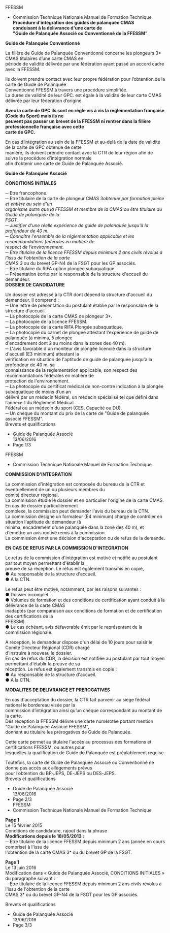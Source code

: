 FFESSM  
  - Commission Technique Nationale  Manuel de Formation Technique  
**Procédure d'intégration des guides de palanquée CMAS**  
  **conduisant à la délivrance d'une carte de**  
**"Guide de Palanquée Associé ou Conventionné de la FFESSM"**  
    


  **Guide de Palanquée Conventionné**  

La filière de Guide de Palanquée Conventionné concerne les plongeurs 3* CMAS titulaires d’une carte CMAS en  
période de validité délivrée par une fédération ayant passé un accord cadre avec la FFESSM.  

Ils  doivent  prendre  contact  avec  leur  propre  fédération  pour  l’obtention  de  la  carte  de  Guide  de  Palanquée  
Conventionné FFESSM à travers une procédure simplifiée.  
La durée de validité de leur GPC. est égale à la validité de leur carte CMAS délivrée par leur fédération d’origine.  

**Avec  la  carte  de  GPC  ils  sont  en  règle  vis  à  vis  la  réglementation  française  (Code  du  Sport)  mais  ils  ne**  
**peuvent pas passer un brevet de la FFESSM ni rentrer dans la filière professionnelle française avec cette**  
**carte de GPC.**  

En cas d’intégration au sein de la FFESSM et au-delà de la date de validité de la carte de GPC obtenue de cette  
manière, ils doivent prendre contact avec la CTR de leur région afin de suivre la procédure d’intégration normale  
afin d’obtenir une carte de Guide de Palanquée Associé.  


  **Guide de Palanquée Associé**  

**CONDITIONS INITIALES**  

─  Etre francophone.  
─  Etre  titulaire  de  la  carte  de  plongeur  CMAS  3*obtenue  par  formation  pleine  et  entière  au  sein  d'un  
organisme  autre  que  la  FFESSM  et  membre  de  la  CMAS  ou  être  titulaire  du  Guide  de  palanquée  de  la  
FSGT.  
─  Justifier d'une réelle expérience de guide de palanquée jusqu'à la profondeur de 40 m.  
─  Connaître  l'ensemble  de  la  réglementation  applicable  et  les  recommandations  fédérales  en  matière  de  
respect de l'environnement.  
─  Etre titulaire de la licence FFESSM depuis minimum 2 ans civils révolus à l'issu de l'obtention de la carte  
CMAS 3* ou du brevet GP-N4 de la FSGT pour les GP associés.  
─  Etre titulaire du RIFA option plongée subaquatique.  
─  Présentation écrite par le responsable de la structure d'accueil du demandeur.  
**DOSSIER DE CANDIDATURE**  

Un dossier est adressé à la CTR dont dépend la structure d'accueil du demandeur. Il comprend :  
─  Une lettre de présentation du postulant établie par le responsable de la structure d'accueil.  
─  La photocopie de la carte CMAS de plongeur 3*.  
─  La photocopie de la licence FFESSM.  
─  La photocopie de la carte RIFA Plongée subaquatique.  
─  La  photocopie du carnet de plongée attestant  l'expérience  de guide de  palanquée (à minima, 5  plongée  
d'encadrement dont 2 au moins dans la zones des 40 m).  
─  L'avis  favorable  d'un  moniteur  de  plongée  licencié  dans  la  structure  d'accueil  (E3  minimum)  attestant  la  
vérification  en  situation  de  l'aptitude  de  guide  de  palanquée  jusqu'à  la  profondeur  de  40  m,  sa  
connaissance de la réglementation applicable, son respect des recommandations fédérales en matière de  
protection de l'environnement.  
─  La photocopie du certificat médical de non-contre indication à la plongée subaquatique de moins d’un an  
délivré par un médecin fédéral, un médecin spécialisé tel que défini dans l’annexe 1 du Règlement Médical  
Fédéral ou un médecin du sport (CES, Capacité ou DU).  
─  Un chèque du montant du prix de la carte de "Guide de palanquée associé FFESSM".  
Brevets et qualifications  
  - Guide de Palanquée Associé  
  13/06/2016  
  - Page 1/3  


FFESSM  
  - Commission Technique Nationale  Manuel de Formation Technique  

**COMMISSION D'INTEGRATION**  

La commission d'intégration est composée du bureau de la CTR et éventuellement de un ou plusieurs membres du  
comité directeur régional.  
La  commission  étudie  le  dossier  et  en  particulier  l'origine  de  la  carte  CMAS.  En  cas  de  dossier  particulièrement  
complexe, la commission peut demander l'avis du bureau de la CTN.  
La commission désigne  un formateur (E4 minimum) chargé  de contrôler  en situation l'aptitude  du  demandeur (à  
minima, encadrement d'une palanquée dans la zone des 40 m), et d'émettre un avis motivé remis à la commission.  
La commission émet une décision d'acceptation ou de refus de la demande.  


**EN CAS DE REFUS PAR LA COMMISSION D'INTEGRATION**  

Le  refus  de  la  commission  d'intégration  est  motivé  et  notifié  au  postulant  par  tout  moyen  permettant  d'établir  la  
preuve de sa réception. Le refus est également transmis en copie,  
●  Au responsable de la structure d'accueil.  
●  A la CTN.  

Le refus peut être motivé, notamment, par les raisons suivantes :  
●  Dossier incomplet.  
●  Volumes  de  formation  et  des  conditions  de  certification  ayant  conduit  à  la  délivrance  de  la  carte  CMAS  
inadaptés  (par  comparaison  aux  conditions  de  formation  et  de  certification  des  certifications  de  la  
FFESSM).  
●  Le cas échéant, avis défavorable émit par le représentant de la commission régionale.  

A réception, le demandeur dispose d'un délai de 10 jours pour saisir le Comité Directeur Régional (CDR) chargé  
d'instruire à nouveau le dossier.  
En cas de refus du CDR, la décision est notifiée au postulant par tout moyen permettant d'établir la preuve de sa  
réception. Le refus est également transmis en copie :  
●  Au responsable de la structure d'accueil.  
●  A la CTN.  


**MODALITES DE DELIVRANCE ET PREROGATIVES**  

En  cas  d'acceptation  du  dossier,  la  CTR  fait  parvenir  au  siège  fédéral  national  le  bordereau  visée  par  la  
commission d’intégration ainsi qu’un chèque correspondant au montant de la carte.  
Dés réception la FFESSM délivre une carte numérotée portant mention "Guide de Palanquée Associé FFESSM",  
donnant au titulaire les prérogatives de Guide de Palanquée.  

Cette  carte  permet  au  titulaire  l'accès  au  processus  des  formations  et  certifications  FFESSM,  ou  autres  pour  
lesquelles la qualification de Guide de Palanquée est préalablement requise.  

Toutefois, la carte de Guide de Palanquée Associé ou Conventionné ne donne pas accès aux allègements prévus  
pour l’obtention du BP-JEPS, DE-JEPS ou DES-JEPS.  
Brevets et qualifications  
  - Guide de Palanquée Associé  
  13/06/2016  
  - Page 2/3  
FFESSM  
  - Commission Technique Nationale  Manuel de Formation Technique  


**Page 1**  
Le 15 février 2015  
Conditions de candidature, rajout dans la phrase  
  **Modifications depuis le 18/05/2013 :**  
─  Etre  titulaire  de  la  licence  FFESSM  depuis  minimum  2  ans  (année  en  cours  comprise)  à  l'issu  de  
l'obtention de la carte CMAS 3* ou du brevet GP de la FSGT.  

**Page 1**  
Le 13 juin 2016  
Modification dans « Guide de Palanquée  Associé, CONDITIONS INITIALES » du paragraphe suivant :  
─  Etre titulaire de la licence FFESSM depuis minimum 2 ans civils révolus à l'issu de l'obtention de la carte  
CMAS 3* ou du brevet GP-N4 de la FSGT pour les GP associés.  


Brevets et qualifications  
  - Guide de Palanquée Associé  
  13/06/2016  
  - Page 3/3  
